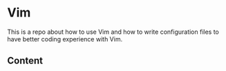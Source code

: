 # Vim
This is a repo about how to use Vim and how to write configuration files to have better coding experience with Vim.
## Content

